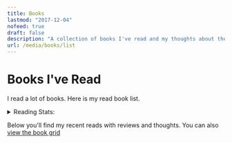 ```yaml
---
title: Books
lastmod: "2017-12-04"
nofeed: true
draft: false
description: "A collection of books I've read and my thoughts about them"
url: /media/books/list
---
```


# Books I've Read

I read a lot of books. Here is my read book list.

<details>
    <summary>Reading Stats:</summary>

- **2025** - {{< book-count 2025 >}}, {{< page-count 2025 >}}
- **2024** - {{< book-count 2024 >}}, {{< page-count 2024 >}}
- **2023** - {{< book-count 2023 >}}, {{< page-count 2023 >}}
- **2022** - {{< book-count 2022 2023 >}}, {{< page-count 2022 >}}
- **2021** - {{< book-count 2021 >}}, {{< page-count 2021 >}}
- **2020** - {{< book-count 2020 >}}, {{< page-count 2020 >}}
- **2019** - {{< book-count 2019 >}}, {{< page-count 2019 >}}
- **2018** - {{< book-count 2018 >}}, {{< page-count 2018 >}}
- **2017** - {{< book-count 2017 >}}, {{< page-count 2017 >}}
- **2016** - {{< book-count 2016 >}}, {{< page-count 2016 >}}
- **2015** - {{< book-count 2015 >}}, {{< page-count 2015 >}}
- **2014** - {{< book-count 2014 >}}, {{< page-count 2014 >}}

</details>

Below you'll find my recent reads with reviews and thoughts. You can also [view the book grid](/media/books/grid)

